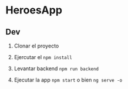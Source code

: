 # HeroesApp

## Dev

1. Clonar el proyecto

2. Ejercutar el ```npm install```

3. Levantar backend ```npm run backend```

4. Ejecutar la app ```npm start``` o bien ```ng serve -o```
